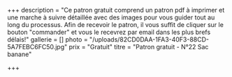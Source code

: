 +++
description = "Ce patron gratuit comprend un patron pdf à imprimer et une marche à suivre détaillée avec des images pour vous guider tout au long du processus. Afin de recevoir le patron, il vous suffit de cliquer sur le bouton \"commander\" et vous le recevrez par email dans les plus brefs délais!"
gallerie = []
photo = "/uploads/82CD0DAA-1FA3-40F3-88CD-5A7FEBC6FC50.jpg"
prix = "Gratuit"
titre = "Patron gratuit - N°22 Sac banane"

+++

